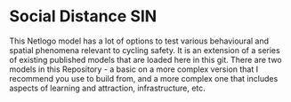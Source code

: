 # Social Distance SIN
This Netlogo model has a lot of options to test various behavioural and spatial phenomena relevant to cycling safety.
It is an extension of a series of existing published models that are loaded here in this git.
There are two models in this Repository - a basic on a more complex version that I recommend you use to build from, and a more complex one that includes aspects of learning and attraction, infrastructure, etc.


